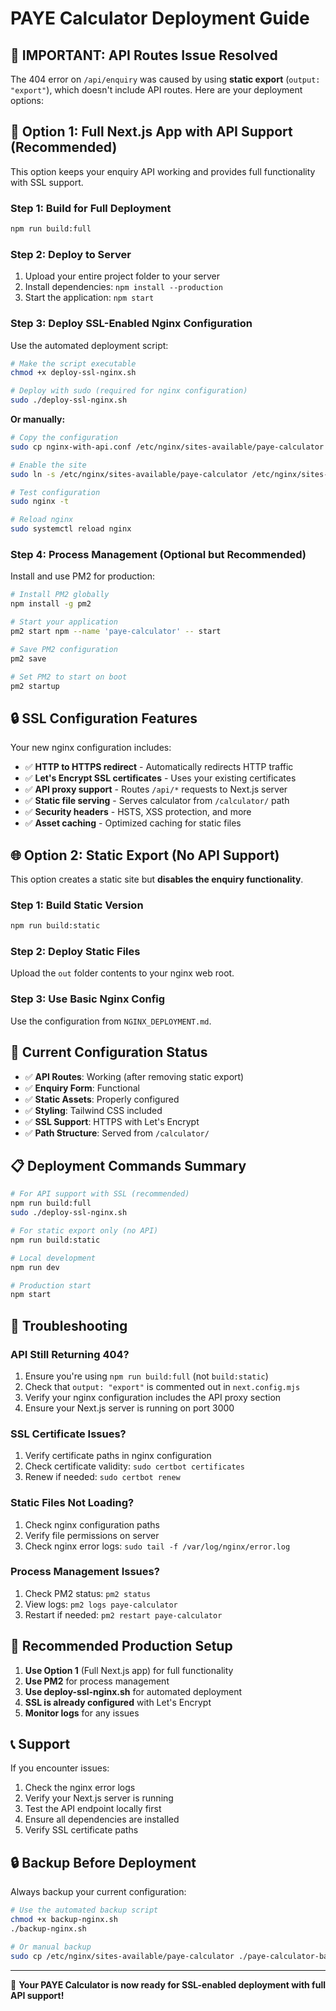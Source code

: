 # PAYE Calculator Deployment Guide

## 🚨 **IMPORTANT: API Routes Issue Resolved**

The 404 error on `/api/enquiry` was caused by using **static export** (`output: "export"`), which doesn't include API routes. Here are your deployment options:

## 🎯 **Option 1: Full Next.js App with API Support (Recommended)**

This option keeps your enquiry API working and provides full functionality with SSL support.

### **Step 1: Build for Full Deployment**
```bash
npm run build:full
```

### **Step 2: Deploy to Server**
1. Upload your entire project folder to your server
2. Install dependencies: `npm install --production`
3. Start the application: `npm start`

### **Step 3: Deploy SSL-Enabled Nginx Configuration**
Use the automated deployment script:

```bash
# Make the script executable
chmod +x deploy-ssl-nginx.sh

# Deploy with sudo (required for nginx configuration)
sudo ./deploy-ssl-nginx.sh
```

**Or manually:**
```bash
# Copy the configuration
sudo cp nginx-with-api.conf /etc/nginx/sites-available/paye-calculator

# Enable the site
sudo ln -s /etc/nginx/sites-available/paye-calculator /etc/nginx/sites-enabled/

# Test configuration
sudo nginx -t

# Reload nginx
sudo systemctl reload nginx
```

### **Step 4: Process Management (Optional but Recommended)**
Install and use PM2 for production:

```bash
# Install PM2 globally
npm install -g pm2

# Start your application
pm2 start npm --name 'paye-calculator' -- start

# Save PM2 configuration
pm2 save

# Set PM2 to start on boot
pm2 startup
```

## 🔒 **SSL Configuration Features**

Your new nginx configuration includes:

- ✅ **HTTP to HTTPS redirect** - Automatically redirects HTTP traffic
- ✅ **Let's Encrypt SSL certificates** - Uses your existing certificates
- ✅ **API proxy support** - Routes `/api/*` requests to Next.js server
- ✅ **Static file serving** - Serves calculator from `/calculator/` path
- ✅ **Security headers** - HSTS, XSS protection, and more
- ✅ **Asset caching** - Optimized caching for static files

## 🌐 **Option 2: Static Export (No API Support)**

This option creates a static site but **disables the enquiry functionality**.

### **Step 1: Build Static Version**
```bash
npm run build:static
```

### **Step 2: Deploy Static Files**
Upload the `out` folder contents to your nginx web root.

### **Step 3: Use Basic Nginx Config**
Use the configuration from `NGINX_DEPLOYMENT.md`.

## 🔧 **Current Configuration Status**

- ✅ **API Routes**: Working (after removing static export)
- ✅ **Enquiry Form**: Functional
- ✅ **Static Assets**: Properly configured
- ✅ **Styling**: Tailwind CSS included
- ✅ **SSL Support**: HTTPS with Let's Encrypt
- ✅ **Path Structure**: Served from `/calculator/`

## 📋 **Deployment Commands Summary**

```bash
# For API support with SSL (recommended)
npm run build:full
sudo ./deploy-ssl-nginx.sh

# For static export only (no API)
npm run build:static

# Local development
npm run dev

# Production start
npm start
```

## 🐛 **Troubleshooting**

### **API Still Returning 404?**
1. Ensure you're using `npm run build:full` (not `build:static`)
2. Check that `output: "export"` is commented out in `next.config.mjs`
3. Verify your nginx configuration includes the API proxy section
4. Ensure your Next.js server is running on port 3000

### **SSL Certificate Issues?**
1. Verify certificate paths in nginx configuration
2. Check certificate validity: `sudo certbot certificates`
3. Renew if needed: `sudo certbot renew`

### **Static Files Not Loading?**
1. Check nginx configuration paths
2. Verify file permissions on server
3. Check nginx error logs: `sudo tail -f /var/log/nginx/error.log`

### **Process Management Issues?**
1. Check PM2 status: `pm2 status`
2. View logs: `pm2 logs paye-calculator`
3. Restart if needed: `pm2 restart paye-calculator`

## 🌟 **Recommended Production Setup**

1. **Use Option 1** (Full Next.js app) for full functionality
2. **Use PM2** for process management
3. **Use deploy-ssl-nginx.sh** for automated deployment
4. **SSL is already configured** with Let's Encrypt
5. **Monitor logs** for any issues

## 📞 **Support**

If you encounter issues:
1. Check the nginx error logs
2. Verify your Next.js server is running
3. Test the API endpoint locally first
4. Ensure all dependencies are installed
5. Verify SSL certificate paths

## 🔒 **Backup Before Deployment**

Always backup your current configuration:

```bash
# Use the automated backup script
chmod +x backup-nginx.sh
./backup-nginx.sh

# Or manual backup
sudo cp /etc/nginx/sites-available/paye-calculator ./paye-calculator-backup-$(date +"%Y%m%d_%H%M%S")
```

---

🎉 **Your PAYE Calculator is now ready for SSL-enabled deployment with full API support!**
